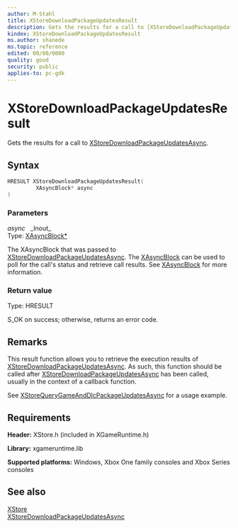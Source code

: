```yaml
---
author: M-Stahl
title: XStoreDownloadPackageUpdatesResult
description: Gets the results for a call to [XStoreDownloadPackageUpdatesAsync](xstoredownloadpackageupdatesasync.md).
kindex: XStoreDownloadPackageUpdatesResult
ms.author: shanede
ms.topic: reference
edited: 00/00/0000
quality: good
security: public
applies-to: pc-gdk
---
```


# XStoreDownloadPackageUpdatesResult  

Gets the results for a call to [XStoreDownloadPackageUpdatesAsync](xstoredownloadpackageupdatesasync.md).  

## Syntax  
  
```cpp
HRESULT XStoreDownloadPackageUpdatesResult(  
         XAsyncBlock* async  
)  
```  
  
### Parameters  
  
*async* &nbsp;&nbsp;\_Inout\_  
Type: [XAsyncBlock*](../../xasync/structs/xasyncblock.md)  
  
The XAsyncBlock that was passed to [XStoreDownloadPackageUpdatesAsync](xstoredownloadpackageupdatesasync.md). The [XAsyncBlock](../../xasync/structs/xasyncblock.md) can be used to poll for the call's status and retrieve call results. See [XAsyncBlock](../../xasync/structs/xasyncblock.md) for more information.  
  
### Return value
Type: HRESULT
  
S_OK on success; otherwise, returns an error code.  
  
## Remarks  
  
This result function allows you to retrieve the execution results of [XStoreDownloadPackageUpdatesAsync](xstoredownloadpackageupdatesasync.md). As such, this function should be called after [XStoreDownloadPackageUpdatesAsync](xstoredownloadpackageupdatesasync.md) has been called, usually in the context of a callback function.  
  
See [XStoreQueryGameAndDlcPackageUpdatesAsync](xstorequerygameanddlcpackageupdatesasync.md) for a usage example.  

  
## Requirements  
  
**Header:** XStore.h (included in XGameRuntime.h)
  
**Library:** xgameruntime.lib
  
**Supported platforms:** Windows, Xbox One family consoles and Xbox Series consoles  
  
## See also  
[XStore](../xstore_members.md)  
[XStoreDownloadPackageUpdatesAsync](xstoredownloadpackageupdatesasync.md)
  
  